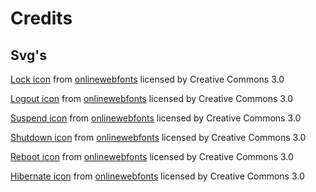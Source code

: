 # Credits
## Svg's
[Lock icon](assets/lock.svg) from [onlinewebfonts](https://www.onlinewebfonts.com/icon/312) licensed by Creative Commons 3.0

[Logout icon](assets/logout.svg) from [onlinewebfonts](https://www.onlinewebfonts.com/icon/248752) licensed by Creative Commons 3.0

[Suspend icon](assets/suspend.svg) from [onlinewebfonts](https://www.onlinewebfonts.com/icon/168887) licensed by Creative Commons 3.0

[Shutdown icon](assets/shutdown.svg) from [onlinewebfonts](https://www.onlinewebfonts.com/icon/343335) licensed by Creative Commons 3.0

[Reboot icon](assets/reboot.svg) from [onlinewebfonts](https://www.onlinewebfonts.com/icon/249921) licensed by Creative Commons 3.0

[Hibernate icon](assets/hibernate.svg) from [onlinewebfonts](https://www.onlinewebfonts.com/icon/20206) licensed by Creative Commons 3.0
